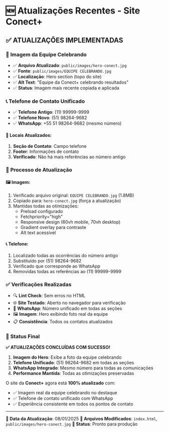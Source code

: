 # 🆕 Atualizações Recentes - Site Conect+

## ✅ **ATUALIZAÇÕES IMPLEMENTADAS**

### 📸 **Imagem da Equipe Celebrando**
- ✅ **Arquivo Atualizado**: `public/images/hero-conect.jpg`
- ✅ **Fonte**: `public/images/EQUIPE CELEBRANDO.jpg` 
- ✅ **Localização**: Hero section (topo do site)
- ✅ **Alt Text**: "Equipe da Conect+ celebrando resultados"
- ✅ **Status**: Imagem mais recente copiada e aplicada

### 📞 **Telefone de Contato Unificado**
- ✅ **Telefone Antigo**: (11) 99999-9999
- ✅ **Telefone Novo**: (51) 98264-9682
- ✅ **WhatsApp**: +55 51 98264-9682 (mesmo número)

#### 📍 **Locais Atualizados**:
1. **Seção de Contato**: Campo telefone
2. **Footer**: Informações de contato
3. **Verificado**: Não há mais referências ao número antigo

### 🔄 **Processo de Atualização**

#### 🖼️ **Imagem**:
1. Verificado arquivo original: `EQUIPE CELEBRANDO.jpg` (1.8MB)
2. Copiado para: `hero-conect.jpg` (força a atualização)
3. Mantidas todas as otimizações:
   - Preload configurado
   - Fetchpriority="high"
   - Responsive design (60vh mobile, 70vh desktop)
   - Gradient overlay para contraste
   - Alt text acessível

#### 📞 **Telefone**:
1. Localizado todas as ocorrências do número antigo
2. Substituído por (51) 98264-9682 
3. Verificado que corresponde ao WhatsApp
4. Removidas todas as referências ao (11) 99999-9999

### ✅ **Verificações Realizadas**

- 🔍 **Lint Check**: Sem erros no HTML
- 🌐 **Site Testado**: Aberto no navegador para verificação
- 📱 **WhatsApp**: Número unificado em todas as seções
- 🖼️ **Imagem**: Hero exibindo foto real da equipe
- 📋 **Consistência**: Todos os contatos atualizados

### 🎯 **Status Final**

**✅ ATUALIZAÇÕES CONCLUÍDAS COM SUCESSO!**

1. **Imagem do Hero**: Exibe a foto da equipe celebrando
2. **Telefone Unificado**: (51) 98264-9682 em todas as seções
3. **WhatsApp Integrado**: Mesmo número para todas as comunicações
4. **Performance Mantida**: Todas as otimizações preservadas

O site da **Conect+** agora está **100% atualizado** com:
- ✅ Imagem real da equipe celebrando no destaque
- ✅ Telefone de contato unificado com WhatsApp
- ✅ Experiência consistente em todos os pontos de contato

---

**📅 Data da Atualização**: 08/01/2025
**🔧 Arquivos Modificados**: `index.html`, `public/images/hero-conect.jpg`
**🚀 Status**: Pronto para produção


